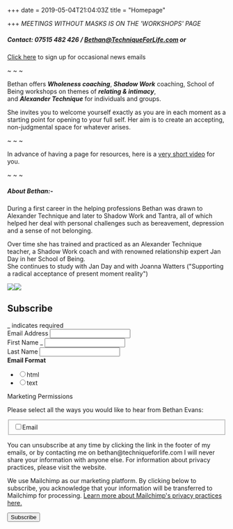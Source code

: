 +++
date = 2019-05-04T21:04:03Z
title = "Homepage"

+++
_MEETINGS WITHOUT MASKS IS ON THE 'WORKSHOPS' PAGE_

##### Contact: 07515 482 426 / [Bethan@TechniqueForLife.com](mailto:bethan@techniqueforlife.com) or

[Click here](http://eepurl.com/gIC8Xz) to sign up for occasional news emails

\~ \~ \~

Bethan offers **_Wholeness coaching_**,     **_Shadow Work_** coaching,
School of Being workshops on themes of **_relating & intimacy_**,  
and **_Alexander Technique_** for individuals and groups.

She invites you to welcome yourself exactly as you are in each moment as a starting point for opening to your full self.  Her aim is to create an accepting, non-judgmental space for whatever arises.

\~ \~ \~

In advance of having a page for resources, here is a [very short video](/uploads/2020-06-11-willowwind.mp4) for you.

\~ \~ \~

##### About Bethan:-

During a first career in the helping professions Bethan was drawn to Alexander Technique and later to Shadow Work and Tantra, all of which helped her deal with personal challenges such as bereavement, depression and a sense of not belonging.

Over time she has trained and practiced as an Alexander Technique teacher, a Shadow Work coach and with renowned relationship expert Jan Day in her School of Being.  
She continues to study with Jan Day and with Joanna Watters ("Supporting a radical acceptance of present moment reality")

![](/uploads/bethanevansoutdoorsml.jpg)![](/uploads/be2020.04.22sml.jpg)

<!-- Begin Mailchimp Signup Form -->
<link href="//cdn-images.mailchimp.com/embedcode/classic-10_7.css" rel="stylesheet" type="text/css">
<style type="text/css">
\#mc_embed_signup{background:#fff; clear:left; font:14px Helvetica,Arial,sans-serif; }
/* Add your own Mailchimp form style overrides in your site stylesheet or in this style block.
We recommend moving this block and the preceding CSS link to the HEAD of your HTML file. _/
</style>
<style type="text/css">
\#mc-embedded-subscribe-form input\[type=checkbox\]{display: inline; width: auto;margin-right: 10px;}
\#mergeRow-gdpr {margin-top: 20px;}
\#mergeRow-gdpr fieldset label {font-weight: normal;}
\#mc-embedded-subscribe-form .mc_fieldset{border:none;min-height: 0px;padding-bottom:0px;}
</style>
<div id="mc_embed_signup">
<form action="https://TechniqueForLife.us1.list-manage.com/subscribe/post?u=132947c457b186b9c745b3be4&id=9d155328b5" method="post" id="mc-embedded-subscribe-form" name="mc-embedded-subscribe-form" class="validate" target="blank" novalidate>
<div id="mc_embed_signup_scroll">
<h2>Subscribe</h2>
<div class="indicates-required"><span class="asterisk">_</span> indicates required</div>
<div class="mc-field-group">
<label for="mce-EMAIL">Email Address  <span class="asterisk"></span>
</label>
<input type="email" value="" name="EMAIL" class="required email" id="mce-EMAIL">
</div>
<div class="mc-field-group">
<label for="mce-FNAME">First Name  <span class="asterisk">_</span>
</label>
<input type="text" value="" name="FNAME" class="required" id="mce-FNAME">
</div>
<div class="mc-field-group">
<label for="mce-LNAME">Last Name </label>
<input type="text" value="" name="LNAME" class="" id="mce-LNAME">
</div>
<div class="mc-field-group input-group">
<strong>Email Format </strong>
<ul><li><input type="radio" value="html" name="EMAILTYPE" id="mce-EMAILTYPE-0"><label for="mce-EMAILTYPE-0">html</label></li>
<li><input type="radio" value="text" name="EMAILTYPE" id="mce-EMAILTYPE-1"><label for="mce-EMAILTYPE-1">text</label></li>
</ul>
</div>
<div id="mergeRow-gdpr" class="mergeRow gdpr-mergeRow content__gdprBlock mc-field-group">
<div class="content__gdpr">
<label>Marketing Permissions</label>
<p>Please select all the ways you would like to hear from Bethan Evans:</p>
<fieldset class="mc_fieldset gdprRequired mc-field-group" name="interestgroup_field">
<label class="checkbox subfield" for="gdpr_9765"><input type="checkbox" id="gdpr_9765" name="gdpr\[9765\]" value="Y" class="av-checkbox "><span>Email</span> </label>
</fieldset>
<p>You can unsubscribe at any time by clicking the link in the footer of my emails, or by contacting me on bethan@techniqueforlife.com
I will never share your information with anyone else. For information about privacy practices, please visit the website.</p>
</div>
<div class="content__gdprLegal">
<p>We use Mailchimp as our marketing platform. By clicking below to subscribe, you acknowledge that your information will be transferred to Mailchimp for processing. <a href="https://mailchimp.com/legal/" target="_blank">Learn more about Mailchimp's privacy practices here.</a></p>
</div>
</div>
<div id="mce-responses" class="clear">
<div class="response" id="mce-error-response" style="display:none"></div>
<div class="response" id="mce-success-response" style="display:none"></div>
</div>    <!-- real people should not fill this in and expect good things - do not remove this or risk form bot signups-->
<div style="position: absolute; left: -5000px;" aria-hidden="true"><input type="text" name="b_132947c457b186b9c745b3be4_9d155328b5" tabindex="-1" value=""></div>
<div class="clear"><input type="submit" value="Subscribe" name="subscribe" id="mc-embedded-subscribe" class="button"></div>
</div>
</form>
</div>
<script type='text/javascript' src='//s3.amazonaws.com/downloads.mailchimp.com/js/mc-validate.js'></script><script type='text/javascript'>(function($) {window.fnames = new Array(); window.ftypes = new Array();fnames\[0\]='EMAIL';ftypes\[0\]='email';fnames\[1\]='FNAME';ftypes\[1\]='text';fnames\[2\]='LNAME';ftypes\[2\]='text';fnames\[3\]='MMERGE3';ftypes\[3\]='number';}(jQuery));var $mcj = jQuery.noConflict(true);</script>
<!--End mc_embed_signup-->